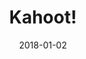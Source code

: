 ---
layout: site
title: "Kahoot!"
date: 2018-01-02
categories: [community]
version: 1.5.11
major: 1
minor: 5
patch: 11
slug: kahoot
link: https://kahoot.it/
permalink: /sites/:slug
---